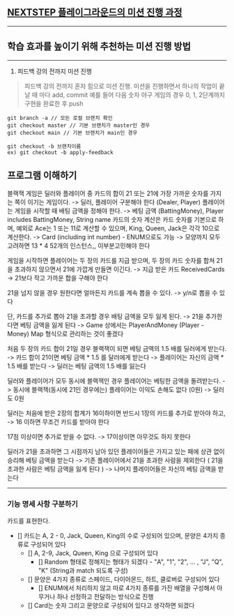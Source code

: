 ## [NEXTSTEP 플레이그라운드의 미션 진행 과정](https://github.com/next-step/nextstep-docs/blob/master/playground/README.md)

---
## 학습 효과를 높이기 위해 추천하는 미션 진행 방법

---
1. 피드백 강의 전까지 미션 진행 
> 피드백 강의 전까지 혼자 힘으로 미션 진행. 미션을 진행하면서 하나의 작업이 끝날 때 마다 add, commit
> 예를 들어 다음 숫자 야구 게임의 경우 0, 1, 2단계까지 구현을 완료한 후 push


```
git branch -a // 모든 로컬 브랜치 확인
git checkout master // 기본 브랜치가 master인 경우
git checkout main // 기본 브랜치가 main인 경우

git checkout -b 브랜치이름
ex) git checkout -b apply-feedback
```
## 프로그램 이해하기 

블랙잭 게임은 딜러와 플레이어 중 카드의 합이 21 또는 21에 가장 가까운 숫자를 가지는 쪽이 이기는 게임이다.
-> 딜러, 플레이어 구분해야 한다 (Dealer, Player)
플레이어는 게임을 시작할 때 배팅 금액을 정해야 한다.
-> 베팅 금액 (BattingMoney), Player includes BattingMoney, String name 
카드의 숫자 계산은 카드 숫자를 기본으로 하며, 예외로 Ace는 1 또는 11로 계산할 수 있으며, King, Queen, Jack은 각각 10으로 계산한다.
-> Card (including int number) - ENUM으로도 가능
-> 모양까지 모두 고려하면 13 * 4 52개의 인스턴스,, 이부분고민해야 한다

게임을 시작하면 플레이어는 두 장의 카드를 지급 받으며, 두 장의 카드 숫자를 합쳐 21을 초과하지 않으면서 21에 가깝게 만들면 이긴다.
-> 지급 받은 카드 ReceivedCards
-> 21보다 작고 가까운 합을 구해야 한다 

21을 넘지 않을 경우 원한다면 얼마든지 카드를 계속 뽑을 수 있다.
-> y/n로 뽑을 수 있다 

단, 카드를 추가로 뽑아 21을 초과할 경우 배팅 금액을 모두 잃게 된다.
-> 21을 추가한다면 베팅 금액을 잃게 된다 
-> Game 상에서는 PlayerAndMoney (Player - Money) Map 형식으로 관리하는 것이 좋겠다 

처음 두 장의 카드 합이 21일 경우 블랙잭이 되면 베팅 금액의 1.5 배를 딜러에게 받는다.
-> 카드 합이 21이면 베팅 금액 * 1.5 를 달러에게 받는다
-> 플레이어는 자신의 금액 * 1.5 배를 받는다
-> 딜러는 베팅 금액의 1.5 배를 잃는다 

딜러와 플레이어가 모두 동시에 블랙잭인 경우 플레이어는 베팅한 금액을 돌려받는다.
-> 동시에 블랙잭(동시에 21인 경우에는) 플레이어는 이익도 손해도 없다 (0원)
-> 딜러도 0원 

딜러는 처음에 받은 2장의 합계가 16이하이면 반드시 1장의 카드를 추가로 받아야 하고,
-> 16 이하면 무조건 카드를 받아야 한다 

17점 이상이면 추가로 받을 수 없다.
-> 17이상이면 아무것도 하지 못한다 

딜러가 21을 초과하면 그 시점까지 남아 있던 플레이어들은 가지고 있는 패에 상관 없이 승리해 베팅 금액을 받는다
-> 기존 플레이어에서 21을 초과한 사람을 제외한다 ( 21을 초과한 사람은 베팅 금액을 잃게 된다 ) 
-> 나머지 플레이어들은 자신의 베팅 금액을 받는다 

---

### 기능 명세 사항 구분하기 
카드를 표현한다. 
- [] 카드는 A, 2 - 0, Jack, Queen, King의 수로 구성되어 있으며, 문양은 4가지 종류로 구성되어 있다
  - [] A, 2-9, Jack, Queen, King 으로 구성되어 있다
    - [] Random 형태로 정해지는 형태가 되겠다 - "A", "1", "2", ... , "J", "Q", "K" (String과 match 되도록 구성)
  - [] 문양은 4가지 종류로 스페이드, 다이아몬드, 하트, 클로버로 구성되어 있다
    - [] ENUM에서 처리하지 않고 따로 4가지 종류를 가진 배열을 구성해서 아무거나 하나 선정하고 전달하는 방식으로 진행 
  - [] Card는 숫자 그리고 문양으로 구성되어 있다고 생각하면 되겠다 
